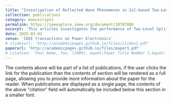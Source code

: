 ```yaml
---
title: "Investigation of Reflected Wave Phenomenon in SiC-based Two-Level Split-Phase Inverter-Fed Motor Drives"
collection: publications
category: manuscripts
permalink: https://ieeexplore.ieee.org/document/10787086
excerpt: 'This articles investigates the performance of Two-Level Split-Phase Topology in mitigation Reflected Wave Phenomenon in SiC-based motor drives. The RWP is analyzed through both double pulse and continous testing.'
date: 2025-03-01
venue: 'IEEE Transactions on Power Electronics'
# slidesurl: 'http://academicpages.github.io/files/slides1.pdf'
paperurl: 'http://academicpages.github.io/files/paper1.pdf'
# citation: 'Your Name, You. (2009). &quot;Paper Title Number 1.&quot; <i>Journal 1</i>. 1(1).'
---
```


The contents above will be part of a list of publications, if the user clicks the link for the publication than the contents of section will be rendered as a full page, allowing you to provide more information about the paper for the reader. When publications are displayed as a single page, the contents of the above "citation" field will automatically be included below this section in a smaller font.
